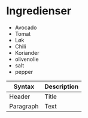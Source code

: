 # Ingredienser

* Avocado
* Tomat
* Løk
* Chili
* Koriander
* olivenolie
* salt
* pepper

| Syntax | Description |
| ----------- | ----------- |
| Header | Title |
| Paragraph | Text |
